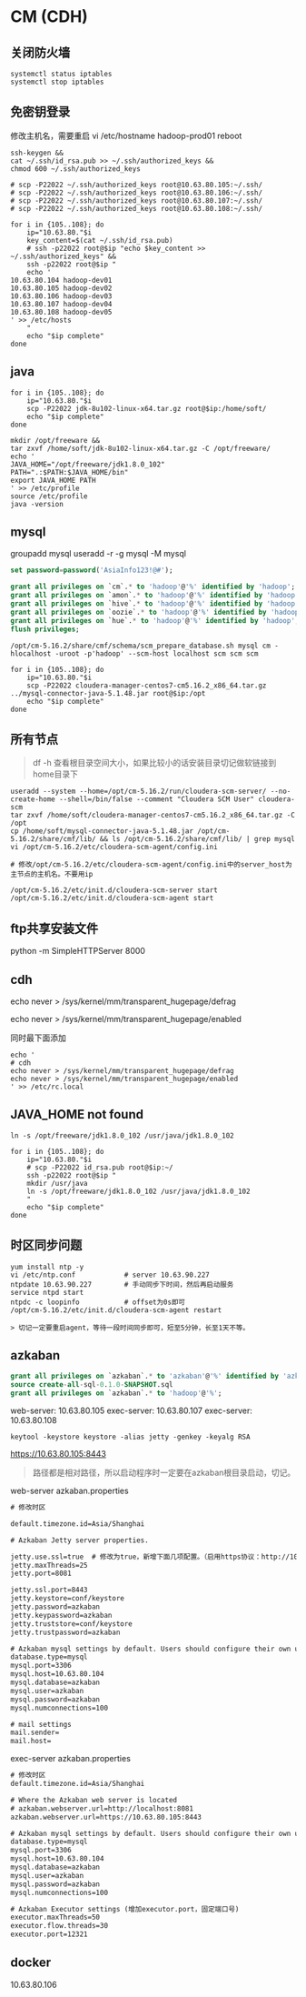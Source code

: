 # CM (CDH)

## 关闭防火墙

```shell
systemctl status iptables
systemctl stop iptables
```

## 免密钥登录

修改主机名，需要重启
vi /etc/hostname
hadoop-prod01
reboot

```shell
ssh-keygen &&
cat ~/.ssh/id_rsa.pub >> ~/.ssh/authorized_keys &&
chmod 600 ~/.ssh/authorized_keys

# scp -P22022 ~/.ssh/authorized_keys root@10.63.80.105:~/.ssh/
# scp -P22022 ~/.ssh/authorized_keys root@10.63.80.106:~/.ssh/
# scp -P22022 ~/.ssh/authorized_keys root@10.63.80.107:~/.ssh/
# scp -P22022 ~/.ssh/authorized_keys root@10.63.80.108:~/.ssh/

for i in {105..108}; do
    ip="10.63.80."$i
    key_content=$(cat ~/.ssh/id_rsa.pub)
    # ssh -p22022 root@$ip "echo $key_content >> ~/.ssh/authorized_keys" &&
    ssh -p22022 root@$ip "
    echo '
10.63.80.104 hadoop-dev01
10.63.80.105 hadoop-dev02
10.63.80.106 hadoop-dev03
10.63.80.107 hadoop-dev04
10.63.80.108 hadoop-dev05
' >> /etc/hosts
    "
    echo "$ip complete"
done
```

## java

```shell
for i in {105..108}; do
    ip="10.63.80."$i
    scp -P22022 jdk-8u102-linux-x64.tar.gz root@$ip:/home/soft/
    echo "$ip complete"
done

mkdir /opt/freeware &&
tar zxvf /home/soft/jdk-8u102-linux-x64.tar.gz -C /opt/freeware/
echo '
JAVA_HOME="/opt/freeware/jdk1.8.0_102"
PATH=".:$PATH:$JAVA_HOME/bin"
export JAVA_HOME PATH
' >> /etc/profile
source /etc/profile
java -version
```

## mysql

groupadd mysql
useradd -r -g mysql -M mysql

```sql
set password=password('AsiaInfo123!@#');

grant all privileges on `cm`.* to 'hadoop'@'%' identified by 'hadoop';
grant all privileges on `amon`.* to 'hadoop'@'%' identified by 'hadoop';
grant all privileges on `hive`.* to 'hadoop'@'%' identified by 'hadoop';
grant all privileges on `oozie`.* to 'hadoop'@'%' identified by 'hadoop';
grant all privileges on `hue`.* to 'hadoop'@'%' identified by 'hadoop';
flush privileges;
```

```shell
/opt/cm-5.16.2/share/cmf/schema/scm_prepare_database.sh mysql cm -hlocalhost -uroot -p'hadoop' --scm-host localhost scm scm scm

for i in {105..108}; do
    ip="10.63.80."$i
    scp -P22022 cloudera-manager-centos7-cm5.16.2_x86_64.tar.gz ../mysql-connector-java-5.1.48.jar root@$ip:/opt
    echo "$ip complete"
done
```

## 所有节点

> df -h 查看根目录空间大小，如果比较小的话安装目录切记做软链接到home目录下

```shell
useradd --system --home=/opt/cm-5.16.2/run/cloudera-scm-server/ --no-create-home --shell=/bin/false --comment "Cloudera SCM User" cloudera-scm
tar zxvf /home/soft/cloudera-manager-centos7-cm5.16.2_x86_64.tar.gz -C /opt
cp /home/soft/mysql-connector-java-5.1.48.jar /opt/cm-5.16.2/share/cmf/lib/ && ls /opt/cm-5.16.2/share/cmf/lib/ | grep mysql
vi /opt/cm-5.16.2/etc/cloudera-scm-agent/config.ini

# 修改/opt/cm-5.16.2/etc/cloudera-scm-agent/config.ini中的server_host为主节点的主机名。不要用ip

/opt/cm-5.16.2/etc/init.d/cloudera-scm-server start
/opt/cm-5.16.2/etc/init.d/cloudera-scm-agent start
```

## ftp共享安装文件

python -m SimpleHTTPServer 8000

## cdh

echo never > /sys/kernel/mm/transparent_hugepage/defrag

echo never > /sys/kernel/mm/transparent_hugepage/enabled

同时最下面添加

```shell
echo '
# cdh
echo never > /sys/kernel/mm/transparent_hugepage/defrag
echo never > /sys/kernel/mm/transparent_hugepage/enabled
' >> /etc/rc.local
```

## JAVA_HOME not found

```shell
ln -s /opt/freeware/jdk1.8.0_102 /usr/java/jdk1.8.0_102

for i in {105..108}; do
    ip="10.63.80."$i
    # scp -P22022 id_rsa.pub root@$ip:~/
    ssh -p22022 root@$ip "
    mkdir /usr/java
    ln -s /opt/freeware/jdk1.8.0_102 /usr/java/jdk1.8.0_102
    "
    echo "$ip complete"
done
```

## 时区同步问题

```shell
yum install ntp -y
vi /etc/ntp.conf            # server 10.63.90.227
ntpdate 10.63.90.227        # 手动同步下时间，然后再启动服务
service ntpd start
ntpdc -c loopinfo           # offset为0s即可
/opt/cm-5.16.2/etc/init.d/cloudera-scm-agent restart

> 切记一定要重启agent，等待一段时间同步即可，短至5分钟，长至1天不等。
```

## azkaban

```sql
grant all privileges on `azkaban`.* to 'azkaban'@'%' identified by 'azkaban';
source create-all-sql-0.1.0-SNAPSHOT.sql
grant all privileges on `azkaban`.* to 'hadoop'@'%';
```

web-server: 10.63.80.105
exec-server: 10.63.80.107
exec-server: 10.63.80.108

```shell
keytool -keystore keystore -alias jetty -genkey -keyalg RSA
```

https://10.63.80.105:8443

> 路径都是相对路径，所以启动程序时一定要在azkaban根目录启动，切记。 

web-server  azkaban.properties

```txt
# 修改时区

default.timezone.id=Asia/Shanghai

# Azkaban Jetty server properties.

jetty.use.ssl=true  # 修改为true，新增下面几项配置。（启用https协议：http://10.63.80.105:8081 变成了 https://10.63.80.105:8443）
jetty.maxThreads=25
jetty.port=8081

jetty.ssl.port=8443
jetty.keystore=conf/keystore
jetty.password=azkaban
jetty.keypassword=azkaban
jetty.truststore=conf/keystore
jetty.trustpassword=azkaban

# Azkaban mysql settings by default. Users should configure their own username and password.
database.type=mysql
mysql.port=3306
mysql.host=10.63.80.104
mysql.database=azkaban
mysql.user=azkaban
mysql.password=azkaban
mysql.numconnections=100

# mail settings
mail.sender=
mail.host=
```

exec-server  azkaban.properties

```txt
# 修改时区
default.timezone.id=Asia/Shanghai

# Where the Azkaban web server is located
# azkaban.webserver.url=http://localhost:8081
azkaban.webserver.url=https://10.63.80.105:8443

# Azkaban mysql settings by default. Users should configure their own username and password.
database.type=mysql
mysql.port=3306
mysql.host=10.63.80.104
mysql.database=azkaban
mysql.user=azkaban
mysql.password=azkaban
mysql.numconnections=100

# Azkaban Executor settings (增加executor.port，固定端口号)
executor.maxThreads=50
executor.flow.threads=30
executor.port=12321
```

## docker

10.63.80.106
